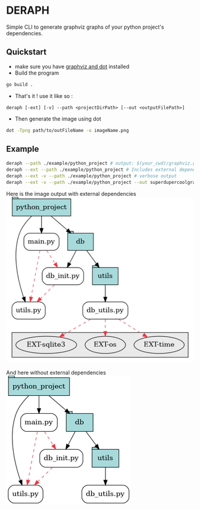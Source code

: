 # DERAPH
Simple CLI to generate graphviz graphs of your python project's dependencies.

## Quickstart
- make sure you have [graphviz and dot](https://graphviz.org/download/) installed
- Build the program
```bash
go build .
```
- That's it ! use it like so :
```
deraph [-ext] [-v] --path <projectDirPath> [--out <outputFilePath>]
```
- Then generate the image using dot
```bash
dot -Tpng path/to/outFileName -o imageName.png
```

## Example
```bash
deraph --path ./example/python_project # output: $(your_cwd)/graphviz.gv
deraph --ext --path ./example/python_project # Includes external dependencies
deraph --ext -v --path ./example/python_project # verbose output
deraph --ext -v --path ./example/python_project --out superdupercoolgraph.gv
```

Here is the image output with external dependencies
![Project dependency graph with external dependencies shown](images/ext_dep_pyproject_graph.png "Project dependency graph with external dependencies shown")

And here without external dependencies
![Project dependency graph](images/pyproject_graph.png "Project dependency graph")
